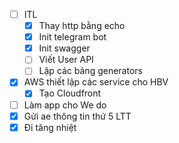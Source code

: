- [ ] ITL
	- [x] Thay http bằng echo 
	- [x] Init telegram bot
	- [x] Init swagger
	- [ ] Viết User API
	- [ ] Lập các bảng generators
- [x] AWS thiết lập các service cho HBV
	- [x] Tạo Cloudfront
- [ ] Làm app cho We do
- [x] Gửi ae thông tin thứ 5 LTT 
- [x] Đi tăng nhiệt 